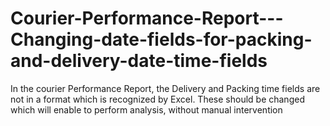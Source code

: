 # Courier-Performance-Report---Changing-date-fields-for-packing-and-delivery-date-time-fields
In the courier Performance Report, the Delivery and Packing time fields are not in a format which is recognized by Excel. These should be changed which will enable to perform analysis, without manual intervention
